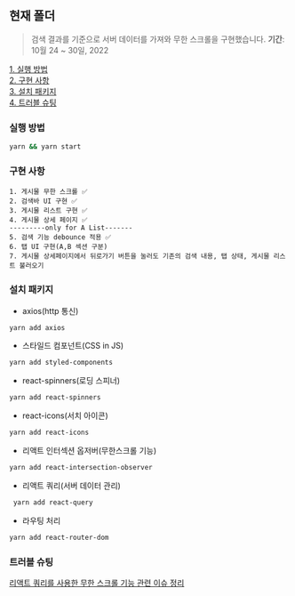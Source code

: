 ## 현재 폴더
> 검색 결과를 기준으로 서버 데이터를 가져와 무한 스크롤을 구현했습니다.
**기간**: 10월 24 ~ 30일, 2022

[1. 실행 방법](#실행-방법)  
[2. 구현 사항](#구현-사항)  
[3. 설치 패키지](#설치-패키지)  
[4. 트러블 슈팅](#트러블-슈팅)

### 실행 방법
```bash
yarn && yarn start
```

### 구현 사항

    1. 게시물 무한 스크롤 ✅
    2. 검색바 UI 구현 ✅
    3. 게시물 리스트 구현 ✅
    4. 게시물 상세 페이지 ✅
    ---------only for A List-------
    5. 검색 기능 debounce 적용 ✅
    6. 탭 UI 구현(A,B 섹션 구분)
    7. 게시물 상세페이지에서 뒤로가기 버튼을 눌러도 기존의 검색 내용, 탭 상태, 게시물 리스트 불러오기


### 설치 패키지

- axios(http 통신)

```bash
yarn add axios
```

- 스타일드 컴포넌트(CSS in JS)

```bash
yarn add styled-components
```

- react-spinners(로딩 스피너)

```bash
yarn add react-spinners
```

- react-icons(서치 아이콘)

```bash
yarn add react-icons
```

- 리액트 인터섹션 옵저버(무한스크롤 기능)

```bash
yarn add react-intersection-observer
```

- 리액트 쿼리(서버 데이터 관리)

```bash
 yarn add react-query
```

- 라우팅 처리

```bash
yarn add react-router-dom
```
### 트러블 슈팅

[리액트 쿼리를 사용한 무한 스크롤 기능 관련 이슈 정리](https://blueprint-12.tistory.com/268)


